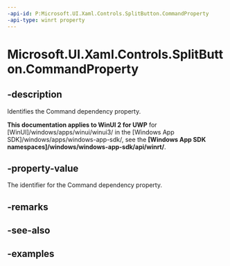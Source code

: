 ```yaml
---
-api-id: P:Microsoft.UI.Xaml.Controls.SplitButton.CommandProperty
-api-type: winrt property
---
```

<!-- Property syntax.
public DependencyProperty CommandProperty { get; }
-->

# Microsoft.UI.Xaml.Controls.SplitButton.CommandProperty


## -description

Identifies the Command dependency property.


**This documentation applies to WinUI 2 for UWP** for [WinUI]/windows/apps/winui/winui3/ in the [Windows App SDK]/windows/apps/windows-app-sdk/, see the **[Windows App SDK namespaces]/windows/windows-app-sdk/api/winrt/**.

## -property-value

The identifier for the Command dependency property.


## -remarks


## -see-also


## -examples


